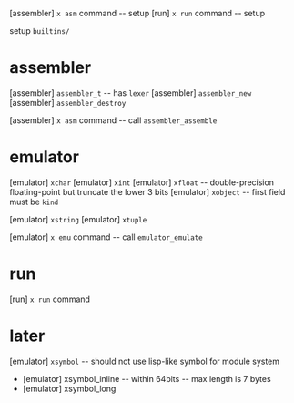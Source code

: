 [assembler] `x asm` command -- setup
[run] `x run` command -- setup

setup `builtins/`

# assembler

[assembler] `assembler_t` -- has `lexer`
[assembler] `assembler_new`
[assembler] `assembler_destroy`

[assembler] `x asm` command -- call `assembler_assemble`

# emulator

[emulator] `xchar`
[emulator] `xint`
[emulator] `xfloat` -- double-precision floating-point but truncate the lower 3 bits
[emulator] `xobject` -- first field must be `kind`

[emulator] `xstring`
[emulator] `xtuple`

[emulator] `x emu` command -- call `emulator_emulate`

# run

[run] `x run` command

# later

[emulator] `xsymbol` -- should not use lisp-like symbol for module system

- [emulator] xsymbol_inline -- within 64bits -- max length is 7 bytes
- [emulator] xsymbol_long
